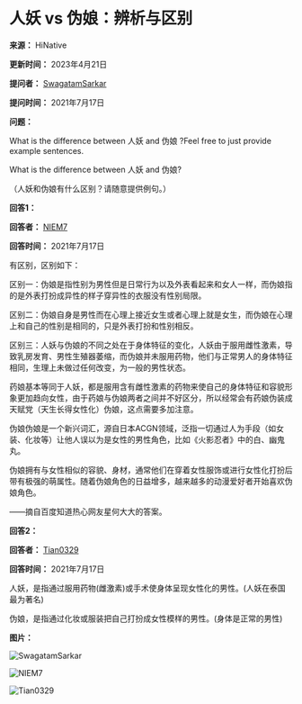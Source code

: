 # 人妖 vs 伪娘：辨析与区别

**来源：** HiNative

**更新时间：** 2023年4月21日

**提问者：** [SwagatamSarkar](/profiles/2491199)

**提问时间：** 2021年7月17日

**问题：**

What is the difference between 人妖 and 伪娘 ?Feel free to just provide example sentences.

What is the difference between 人妖 and 伪娘?

（人妖和伪娘有什么区别？请随意提供例句。）

**回答1：**

**回答者：** [NIEM7](/profiles/5321337)

**回答时间：** 2021年7月17日

有区别，区别如下：

区别一：伪娘是指性别为男性但是日常行为以及外表看起来和女人一样，而伪娘指的是外表打扮成异性的样子穿异性的衣服没有性别局限。

区别二：伪娘自身是男性而在心理上接近女生或者心理上就是女生，而伪娘在心理上和自己的性别是相同的，只是外表打扮和性别相反。

区别三：人妖与伪娘的不同之处在于身体特征的变化，人妖由于服用雌性激素，导致乳房发育、男性生殖器萎缩，而伪娘并未服用药物，他们与正常男人的身体特征相同，生理上未做过任何改变，为一般的男性状态。

药娘基本等同于人妖，都是服用含有雌性激素的药物来使自己的身体特征和容貌形象更加趋向女性，由于药娘与伪娘两者之间并不好区分，所以经常会有药娘伪装成天赋党（天生长得女性化）伪娘，这点需要多加注意。

伪娘伪娘是一个新兴词汇，源自日本ACGN领域，泛指一切通过人为手段（如女装、化妆等）让他人误以为是女性的男性角色，比如《火影忍者》中的白、幽鬼丸。

伪娘拥有与女性相似的容貌、身材，通常他们在穿着女性服饰或进行女性化打扮后带有极强的萌属性。随着伪娘角色的日益增多，越来越多的动漫爱好者开始喜欢伪娘角色。

——摘自百度知道热心网友星何大大的答案。

**回答2：**

**回答者：** [Tian0329](/profiles/6410417)

**回答时间：** 2021年7月17日

人妖，是指通过服用药物(雌激素)或手术使身体呈现女性化的男性。(人妖在泰国最为著名)

伪娘，是指通过化妆或服装把自己打扮成女性模样的男性。(身体是正常的男性)

**图片：**

![SwagatamSarkar](https://cdn.hinative.com/photos/2487967/6d26d73853d0a2fc7e7c688d89c5c7cc2275169c/thumb.jpg?1695808578)

![NIEM7](https://cdn.hinative.com/photos/5318104/88f800a1ea57cbf5948d279b26e22fb245cce3aa/thumb.jpg?1615274021)

![Tian0329](https://cdn.hinative.com/assets/loadings/missing_thumb_gray@2x-cf56649957c3871fe848aef971383019d20cf02dfcc4fc48ac2b81c14cd99400.png)
